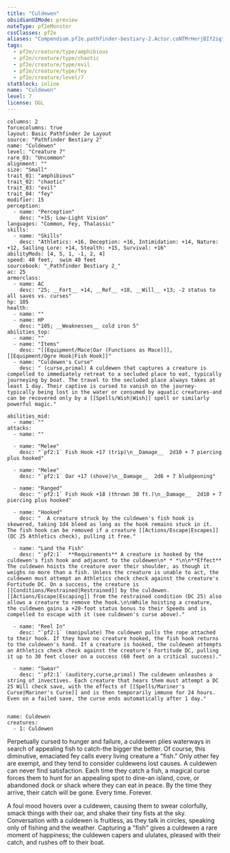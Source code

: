 ```yaml
---
title: "Culdewen"
obsidianUIMode: preview
noteType: pf2eMonster
cssClasses: pf2e
aliases: "Compendium.pf2e.pathfinder-bestiary-2.Actor.coNTMrHerjBIf2ig" 
tags:
  - pf2e/creature/type/amphibious
  - pf2e/creature/type/chaotic
  - pf2e/creature/type/evil
  - pf2e/creature/type/fey
  - pf2e/creature/level/7
statblock: inline
name: "Culdewen"
level: 7
license: OGL
---
```


```statblock
columns: 2
forcecolumns: true
layout: Basic Pathfinder 2e Layout
source: "Pathfinder Bestiary 2"
name: "Culdewen"
level: "Creature 7"
rare_03: "Uncommon"
alignment: ""
size: "Small"
trait_01: "amphibious"
trait_02: "chaotic"
trait_03: "evil"
trait_04: "fey"
modifier: 15
perception:
  - name: "Perception"
    desc: "+15; Low-Light Vision"
languages: "Common, Fey, Thalassic"
skills:
  - name: "Skills"
    desc: "Athletics: +16, Deception: +16, Intimidation: +14, Nature: +12, Sailing Lore: +14, Stealth: +15, Survival: +16"
abilityMods: [4, 5, 1, -1, 2, 4]
speed: 40 feet,  swim 40 feet
sourcebook: "_Pathfinder Bestiary 2_"
ac: 25
armorclass:
  - name: AC
    desc: "25; __Fort__ +14, __Ref__ +18, __Will__ +13; -2 status to all saves vs. curses"
hp: 105
health:
  - name: ""
  - name: HP
    desc: "105; __Weaknesses__ cold iron 5"
abilities_top:
  - name: ""
  - name: "Items"
    desc: "[[Equipment/Mace|Oar (Functions as Mace)]], [[Equipment/Ogre Hook|Fish Hook]]"
  - name: "Culdewen's Curse"
    desc: " (curse,primal) A culdewen that captures a creature is compelled to immediately retreat to a secluded place to eat, typically journeying by boat. The travel to the secluded place always takes at least 1 day. Their captive is cursed to vanish on the journey-typically being lost in the water or consumed by aquatic creatures-and can be recovered only by a [[Spells/Wish|Wish]] spell or similarly powerful magic."

abilities_mid:
  - name: ""
attacks:
  - name: ""

  - name: "Melee"
    desc: "`pf2:1` Fish Hook +17 (trip)\n__Damage__  2d10 + 7 piercing plus hooked"

  - name: "Melee"
    desc: "`pf2:1` Oar +17 (shove)\n__Damage__  2d6 + 7 bludgeoning"

  - name: "Ranged"
    desc: "`pf2:1` Fish Hook +18 (thrown 30 ft.)\n__Damage__  2d10 + 7 piercing plus hooked"

  - name: "Hooked"
    desc: "  A creature struck by the culdewen's fish hook is skewered, taking 1d4 bleed as long as the hook remains stuck in it. The fish hook can be removed if a creature [[Actions/Escape|Escapes]] (DC 25 Athletics check), pulling it free."

  - name: "Land the Fish"
    desc: "`pf2:1`  **Requirements** A creature is hooked by the culdewen's fish hook and adjacent to the culdewen\n* * *\n\n**Effect** The culdewen hoists the creature over their shoulder, as though it weighs no more than a fish. Unless the creature is unable to act, the culdewen must attempt an Athletics check check against the creature's Fortitude DC. On a success, the creature is [[Conditions/Restrained|Restrained]] by the culdewen. [[Actions/Escape|Escaping]] from the restrained condition (DC 25) also allows a creature to remove the hook.\n\nWhile hoisting a creature, the culdewen gains a +20-foot status bonus to their Speeds and is compelled to escape with it (see culdewen's curse above)."

  - name: "Reel In"
    desc: "`pf2:1` (manipulate) The culdewen pulls the rope attached to their hook. If they have no creature hooked, the fish hook returns to the culdewen's hand. If a creature is hooked, the culdewen attempts an Athletics check check against the creature's Fortitude DC, pulling it up to 30 feet closer on a success (60 feet on a critical success)."

  - name: "Swear"
    desc: "`pf2:1` (auditory,curse,primal) The culdewen unleashes a string of invectives. Each creature that hears them must attempt a DC 25 Will check save, with the effects of [[Spells/Mariner's Curse|Mariner's Curse]] and is then temporarily immune for 24 hours. Even on a failed save, the curse ends automatically after 1 day."
 
```

```encounter-table
name: Culdewen
creatures:
  - 1: Culdewen
```



Perpetually cursed to hunger and failure, a culdewen plies waterways in search of appealing fish to catch-the bigger the better. Of course, this diminutive, emaciated fey calls every living creature a "fish." Only other fey are exempt, and they tend to consider culdewens lost causes. A culdewen can never find satisfaction. Each time they catch a fish, a magical curse forces them to hunt for an appealing spot to dine-an island, cove, or abandoned dock or shack where they can eat in peace. By the time they arrive, their catch will be gone. Every time. Forever.

A foul mood hovers over a culdewen, causing them to swear colorfully, smack things with their oar, and shake their tiny fists at the sky. Conversation with a culdewen is fruitless, as they talk in circles, speaking only of fishing and the weather. Capturing a "fish" gives a culdewen a rare moment of happiness; the culdewen capers and ululates, pleased with their catch, and rushes off to their boat.
